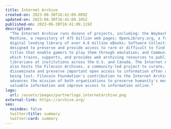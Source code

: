 ```yaml
---
title: Internet Archive
created-on: 2023-06-30T16:41:09.089Z
updated-on: 2023-06-30T16:41:09.105Z
published-on: 2023-06-30T16:41:09.119Z
description:
  "The Internet Archive runs dozens of projects, including: the Wayback
  Machine, a repository of 475 billion web pages; OpenLibrary.org, a free,
  digital lending library of over 4.6 million eBooks; Software Collections,
  designed to preserve and provide access to rare or difficult to find software
  titles that enable gamers to play them through emulation; and Community Webs,
  which trains, supports, and provides web archiving resources to public
  librarians at institutions across the U.S. and Canada. The Internet Archive
  also hosts the Filecoin Archives, a community-led project to curate,
  disseminate and preserve important open access to information often at risk of
  being lost. Filecoin Foundation's contribution to the Internet Archive
  advances the mission of both organizations to preserve humanity's most
  valuable information and improve access to information online."
logo:
  url: /assets/images/partnerlogo_internetarchive.png
external-link: https://archive.org/
seo:
  noindex: false
  twitter:title: summary
  twitter:card: summary
---
```

